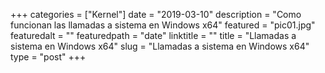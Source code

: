 +++
categories = ["Kernel"]
date = "2019-03-10"
description = "Como funcionan las llamadas a sistema en Windows x64"
featured = "pic01.jpg"
featuredalt = ""
featuredpath = "date"
linktitle = ""
title = "Llamadas a sistema en Windows x64"
slug = "Llamadas a sistema en Windows x64"
type = "post"
+++
